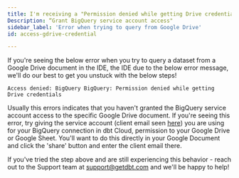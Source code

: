 ```yaml
---
title: I'm receiving a "Permission denied while getting Drive credential" error when trying to query from Google Drive?
Description: “Grant BigQuery service account access"
sidebar_label: 'Error when trying to query from Google Drive'
id: access-gdrive-credential

---
```


If you're seeing the below error when you try to query a dataset from a Google Drive document in the IDE,  the IDE due to the below error message, we'll do our best to get you unstuck with the below steps! 

```
Access denied: BigQuery BigQuery: Permission denied while getting Drive credentials
```

Usually this errors indicates that you haven't granted the BigQuery service account access to the specific Google Drive document. If you're seeing this error, try giving the service account (client email seen [here](https://docs.getdbt.com/docs/dbt-cloud/cloud-configuring-dbt-cloud/connecting-your-database#connecting-to-bigquery)) you are using for your BigQuery connection in dbt Cloud, permission to your Google Drive or Google Sheet. You'll want to do this directly in your Google Document and click the 'share' button and enter the client email there. 

If you've tried the step above and are still experiencing this behavior - reach out to the Support team at support@getdbt.com and we'll be happy to help!
